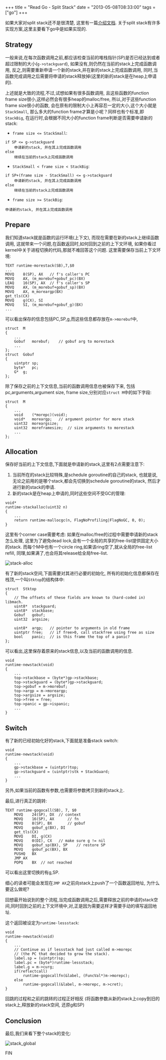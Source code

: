 +++
title = "Read Go - Split Stack"
date = "2013-05-08T08:33:00"
tags = ["go"]
+++

如果大家对split stack还不是很清楚,
这里有一篇[介绍文档](http://gcc.gnu.org/wiki/SplitStacks).
关于split stack有许多实现方案,这里主要看下go中是如果实现的.

## Strategy



一般来说,在每次函数调用之前,都应该检查当前的堆栈指针(SP)是否已经达到或者超过限制的大小(`g->stackguard`),
如果没有,则仍然在当前的stack上完成函数调用,
反之,则需要重新申请一个新的stack,并在新的stack上完成函数调用,
同时,当函数完成调用之后需要将申请的stack释放掉(这里的新的stack是在heap上申请的).

上述就是大致的流程,不过,试想如果有很多函数调用,
且这些函数的function frame size很小,这样必然会有很多heap的malloc/free,
所以,对于这些function frame size很小的函数,
会在原有的限制大小上再容忍一定的大小,这个大小就是`StackSmall`,
那么多大的function frame才算是小呢？同样也有个标准,即`StackBig`,
在运行时,会根据不同大小的function frame判断是否需要申请新的stack:

- `frame size <= StackSmall`:

~~~
if SP <= g->stackguard
	申请新的stack, 并在其上完成函数调用
else
	继续在当前的stack上完成函数调用
~~~

- `StackSmall < frame size < StackBig`:

~~~
if SP+(frame size - StackSmall) <= g->stackguard
	申请新的stack, 并在其上完成函数调用
else
	继续在当前的stack上完成函数调用
~~~

- `frame size >= StackBig`:

~~~
申请新的stack, 并在其上完成函数调用
~~~

## Prepare



我们知道stack就是函数的运行环境(上下文),
而现在需要在新的stack上继续函数调用,
这就带来一个问题,在函数返回时,如何回到之前的上下文环境,
如果你看过kernel中关于进程切换的代码,那就不难回答这个问题.
这里需要保存当前上下文环境:

~~~
TEXT runtime·morestack(SB),7,$0
...
MOVQ	8(SP), AX	// f's caller's PC
MOVQ	AX, (m_morebuf+gobuf_pc)(BX)
LEAQ	16(SP), AX	// f's caller's SP
MOVQ	AX, (m_morebuf+gobuf_sp)(BX)
MOVQ	AX, m_moreargp(BX)
get_tls(CX)
MOVQ	g(CX), SI
MOVQ	SI, (m_morebuf+gobuf_g)(BX)
...
~~~

可以看出保存的信息包括PC,SP,g,而这些信息都存放在`m->morebuf`中,

~~~
struct	M
{
	...
	Gobuf	morebuf;	// gobuf arg to morestack
	...
};
struct	Gobuf
{
	uintptr	sp;
	byte*	pc;
	G*	g;
};
~~~

除了保存之前的上下文信息,当前的函数调用信息也被保存下来,
包括pc,arguments,argument size, frame size,分别对应`struct M`中的如下字段:

~~~
struct	M
{
	...
	void	(*morepc)(void);
	void*	moreargp;	// argument pointer for more stack
	uint32	moreargsize;
	uint32	moreframesize;	// size arguments to morestack
	...
};
~~~

## Allocation



保存好当前的上下文信息,下面就是申请新的stack,这里有2点需要注意下:

1. 当前所在的stack比较特殊,是schedule goroutine的自己的stack,
也就是说,无论之前用的是哪个stack,都会先切换到schedule goroutine的stack,
然后才进行新的stack的申请.
2. 新的stack是在heap上申请的,同时这些空间不受GC的管理:

~~~
void*
runtime·stackalloc(uint32 n)
{
	...
	return runtime·mallocgc(n, FlagNoProfiling|FlagNoGC, 0, 0);
}
~~~

这里有个corner case需要考虑:
如果在malloc/free的过程中需要申请新的stack怎么处理,
这里为了避免dead lock,会有一个全局的共享的free-list提供固定大小的stack.
而每个M中也有一个circle ring,如果该ring空了,就从全局的free-list refill,
同理,如果满了,也会将其release给全局free-list.

![stack-alloc](stack-alloc.png)

有了新的stack空间,下面需要对其进行必要的初始化,
所有的初始化信息都保存在栈顶,一个叫`Stktop`的结构体中:

~~~
struct	Stktop
{
	// The offsets of these fields are known to (hard-coded in) libmach.
	uint8*	stackguard;
	uint8*	stackbase;
	Gobuf	gobuf;
	uint32	argsize;

	uint8*	argp;	// pointer to arguments in old frame
	uintptr	free;	// if free>0, call stackfree using free as size
	bool	panic;	// is this frame the top of a panic?
};
~~~
可以看出,这里保存着原来的stack信息,以及当前的函数调用的信息.

~~~
void
runtime·newstack(void)
{
	...
	top->stackbase = (byte*)gp->stackbase;
	top->stackguard = (byte*)gp->stackguard;
	top->gobuf = m->morebuf;
	top->argp = m->moreargp;
	top->argsize = argsize;
	top->free = free;
	top->panic = gp->ispanic;
	...
}
~~~

## Switch



有了新的已经初始化好的stack,下面就是准备stack switch:

~~~
void
runtime·newstack(void)
{
	...
	gp->stackbase = (uintptr)top;
	gp->stackguard = (uintptr)stk + StackGuard;
	...
}
~~~
另外,如果当前的函数有参数,也需要将参数拷贝到新的stack上.

最后,进行真正的跳转:

~~~
TEXT runtime·gogocall(SB), 7, $0
	MOVQ	24(SP), DX	// context
	MOVQ	16(SP), AX		// fn
	MOVQ	8(SP), BX		// gobuf
	MOVQ	gobuf_g(BX), DI
	get_tls(CX)
	MOVQ	DI, g(CX)
	MOVQ	0(DI), CX	// make sure g != nil
	MOVQ	gobuf_sp(BX), SP	// restore SP
	MOVQ	gobuf_pc(BX), BX
	PUSHQ	BX
	JMP	AX
	POPQ	BX	// not reached
~~~
可以看出这里切换的有g,SP.

细心的读者可能会发现在`JMP AX`之前向stack上push了一个函数返回地址,
为什么要这么做呢?

回想最开始说到的整个流程,当完成函数调用之后,需要释放之前的申请的stack空间,同时回到之前的上下文环境中,对,正是因为需要这样才需要手动的填写返回地址.

这个返回被设定为`runtime·lessstack`:

~~~
void
runtime·newstack(void)
{
	...
	// Continue as if lessstack had just called m->morepc
	// (the PC that decided to grow the stack).
	label.sp = (uintptr)sp;
	label.pc = (byte*)runtime·lessstack;
	label.g = m->curg;
	if(reflectcall)
		runtime·gogocallfn(&label, (FuncVal*)m->morepc);
	else
		runtime·gogocall(&label, m->morepc, m->cret);
}
~~~

回跳的过程和之前的跳转的过程正好相反
(将函数参数从新的stack上copy到旧的stack上,释放新的stack空间, 还原g和SP)

## Conclusion



最后,我们来看下整个stack的变化:

![stack_global](stack_global.png)

FIN
